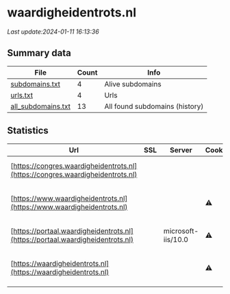 # waardigheidentrots.nl
*Last update:2024-01-11 16:13:36*
## Summary data
| File       | Count | Info |
|------------|-------|------|
|[subdomains.txt](/data/waardigheidentrots/subdomains.txt)|4|Alive subdomains|
|[urls.txt](/data/waardigheidentrots/urls.txt)|4|Urls|
|[all_subdomains.txt](/data/waardigheidentrots/all_subdomains.txt)|13|All found subdomains (history)|
## Statistics
| Url | SSL | Server | Cookie | HSTS | CSP | XFO | XXP | RP | Tech |
|------------|-------|------|------|------|------|------|------|------|------|
|[https://congres.waardigheidentrots.nl](https://congres.waardigheidentrots.nl)| | | |:white_check_mark: | |:white_check_mark: |:white_check_mark: |:white_check_mark: |IIS:10.0 Windows Ser...|
|[https://www.waardigheidentrots.nl](https://www.waardigheidentrots.nl)| | |:warning: |:white_check_mark: | |:white_check_mark: |:white_check_mark: |:white_check_mark: |Azure Azure Front Do...|
|[https://portaal.waardigheidentrots.nl](https://portaal.waardigheidentrots.nl)| |microsoft-iis/10.0|:warning: |:white_check_mark: |:warning: | | |:white_check_mark: |Azure HSTS IIS:10.0...|
|[https://waardigheidentrots.nl](https://waardigheidentrots.nl)| | |:warning: |:white_check_mark: | |:white_check_mark: |:white_check_mark: |:white_check_mark: |Azure Azure Front Do...|